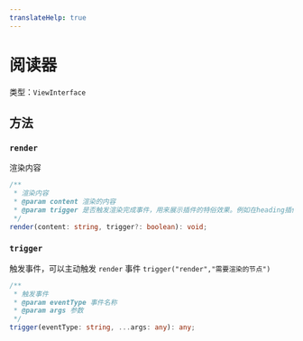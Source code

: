 ```yaml
---
translateHelp: true
---
```


# 阅读器

类型：`ViewInterface`

## 方法

### `render`

渲染内容

```ts
/**
 * 渲染内容
 * @param content 渲染的内容
 * @param trigger 是否触发渲染完成事件，用来展示插件的特俗效果。例如在heading插件中，展示锚点显示功能。默认为 true
 */
render(content: string, trigger?: boolean): void;
```

### `trigger`

触发事件，可以主动触发 `render` 事件 `trigger("render","需要渲染的节点")`

```ts
/**
 * 触发事件
 * @param eventType 事件名称
 * @param args 参数
 */
trigger(eventType: string, ...args: any): any;
```
